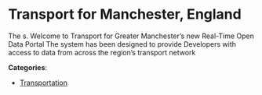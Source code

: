 # Transport for Manchester, England


The s. Welcome to Transport for Greater Manchester’s new Real-Time Open Data Portal The system has been designed to provide Developers with access to data from across the region’s transport network



**Categories**:

- [Transportation](https://github.com/apis-list/apis-list#transportation)



